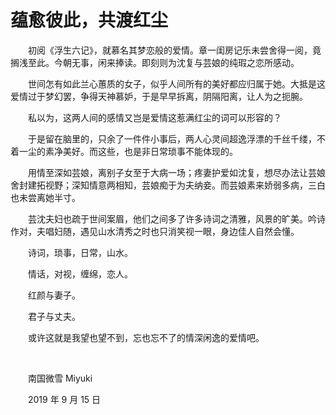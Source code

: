 # 蕴愈彼此，共渡红尘

　　初阅《浮生六记》，就慕名其梦恋般的爱情。章一闺房记乐未尝舍得一阅，竟搁浅至此。今朝无事，闲来捧读。即刻则为沈复与芸娘的纯瑕之恋所感动。

　　世间怎有如此兰心蕙质的女子，似乎人间所有的美好都应归属于她。大抵是这爱情过于梦幻罢，争得天神慕妒，于是早早拆离，阴隔阳离，让人为之扼腕。

　　私以为，这两人间的感情又岂是爱情这惹满红尘的词可以形容的？

　　于是留在脑里的，只余了一件件小事后，两人心灵间超逸浮漂的千丝千缕，不着一尘的素净美好。而这些，也是非日常琐事不能体现的。

　　用情至深如芸娘，离别子女至于大病一场；疼妻护爱如沈复，想尽办法让芸娘舍封建拓视野；深知情意两相知，芸娘痴于为夫纳妾。而芸娘素来娇弱多病，三白也未尝离她半寸。

　　芸沈夫妇也疏于世间案眉，他们之间多了许多诗词之清雅，风景的旷美。吟诗作对，夫唱妇随，遇见山水清秀之时也只消笑视一眼，身边佳人自然会懂。

　　诗词，琐事，日常，山水。

　　情话，对视，缠绵，恋人。

　　红颜与妻子。

　　君子与丈夫。

　　或许这就是我望也望不到，忘也忘不了的情深闲逸的爱情吧。

<br>

　　南国微雪 Miyuki

　　2019 年 9 月 15 日